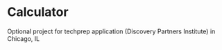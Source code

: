 # Calculator
Optional project for techprep application (Discovery Partners Institute) in Chicago, IL
